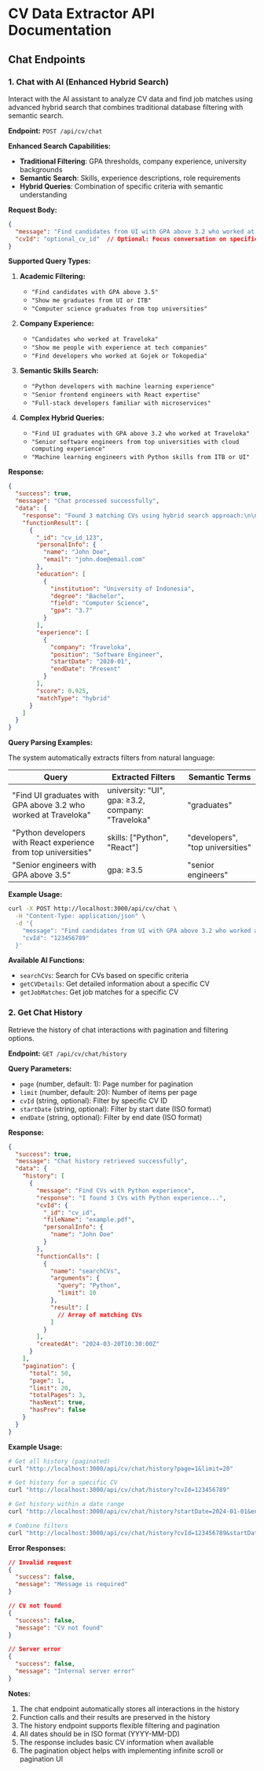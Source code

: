 # CV Data Extractor API Documentation

## Chat Endpoints

### 1. Chat with AI (Enhanced Hybrid Search)
Interact with the AI assistant to analyze CV data and find job matches using advanced hybrid search that combines traditional database filtering with semantic search.

**Endpoint:** `POST /api/cv/chat`

**Enhanced Search Capabilities:**
- **Traditional Filtering**: GPA thresholds, company experience, university backgrounds
- **Semantic Search**: Skills, experience descriptions, role requirements
- **Hybrid Queries**: Combination of specific criteria with semantic understanding

**Request Body:**
```json
{
  "message": "Find candidates from UI with GPA above 3.2 who worked at Traveloka",
  "cvId": "optional_cv_id"  // Optional: Focus conversation on specific CV
}
```

**Supported Query Types:**

1. **Academic Filtering:**
   - `"Find candidates with GPA above 3.5"`
   - `"Show me graduates from UI or ITB"`
   - `"Computer science graduates from top universities"`

2. **Company Experience:**
   - `"Candidates who worked at Traveloka"`
   - `"Show me people with experience at tech companies"`
   - `"Find developers who worked at Gojek or Tokopedia"`

3. **Semantic Skills Search:**
   - `"Python developers with machine learning experience"`
   - `"Senior frontend engineers with React expertise"`
   - `"Full-stack developers familiar with microservices"`

4. **Complex Hybrid Queries:**
   - `"Find UI graduates with GPA above 3.2 who worked at Traveloka"`
   - `"Senior software engineers from top universities with cloud computing experience"`
   - `"Machine learning engineers with Python skills from ITB or UI"`

**Response:**
```json
{
  "success": true,
  "message": "Chat processed successfully",
  "data": {
    "response": "Found 3 matching CVs using hybrid search approach:\n\n🎯 **John Doe** (Match: 92.5%)\n📧 john.doe@email.com\n💼 Current Role: Software Engineer at Traveloka\n🎓 Education: Bachelor in Computer Science from UI (GPA: 3.7)\n🔧 Key Skills: Python, React, Machine Learning\n⭐ Highlights:\n- 3 years experience at Traveloka\n- Published research in AI\n- Led 5-person development team\n📊 Experience: 4 years in software development",
    "functionResult": [
      {
        "_id": "cv_id_123",
        "personalInfo": {
          "name": "John Doe",
          "email": "john.doe@email.com"
        },
        "education": [
          {
            "institution": "University of Indonesia",
            "degree": "Bachelor",
            "field": "Computer Science",
            "gpa": "3.7"
          }
        ],
        "experience": [
          {
            "company": "Traveloka",
            "position": "Software Engineer",
            "startDate": "2020-01",
            "endDate": "Present"
          }
        ],
        "score": 0.925,
        "matchType": "hybrid"
      }
    ]
  }
}
```

**Query Parsing Examples:**

The system automatically extracts filters from natural language:

| Query | Extracted Filters | Semantic Terms |
|-------|-------------------|----------------|
| "Find UI graduates with GPA above 3.2 who worked at Traveloka" | university: "UI", gpa: ≥3.2, company: "Traveloka" | "graduates" |
| "Python developers with React experience from top universities" | skills: ["Python", "React"] | "developers", "top universities" |
| "Senior engineers with GPA above 3.5" | gpa: ≥3.5 | "senior engineers" |

**Example Usage:**
```bash
curl -X POST http://localhost:3000/api/cv/chat \
  -H "Content-Type: application/json" \
  -d '{
    "message": "Find candidates from UI with GPA above 3.2 who worked at Traveloka",
    "cvId": "123456789"
  }'
```

**Available AI Functions:**
- `searchCVs`: Search for CVs based on specific criteria
- `getCVDetails`: Get detailed information about a specific CV
- `getJobMatches`: Get job matches for a specific CV

### 2. Get Chat History
Retrieve the history of chat interactions with pagination and filtering options.

**Endpoint:** `GET /api/cv/chat/history`

**Query Parameters:**
- `page` (number, default: 1): Page number for pagination
- `limit` (number, default: 20): Number of items per page
- `cvId` (string, optional): Filter by specific CV ID
- `startDate` (string, optional): Filter by start date (ISO format)
- `endDate` (string, optional): Filter by end date (ISO format)

**Response:**
```json
{
  "success": true,
  "message": "Chat history retrieved successfully",
  "data": {
    "history": [
      {
        "message": "Find CVs with Python experience",
        "response": "I found 3 CVs with Python experience...",
        "cvId": {
          "_id": "cv_id",
          "fileName": "example.pdf",
          "personalInfo": {
            "name": "John Doe"
          }
        },
        "functionCalls": [
          {
            "name": "searchCVs",
            "arguments": {
              "query": "Python",
              "limit": 10
            },
            "result": [
              // Array of matching CVs
            ]
          }
        ],
        "createdAt": "2024-03-20T10:30:00Z"
      }
    ],
    "pagination": {
      "total": 50,
      "page": 1,
      "limit": 20,
      "totalPages": 3,
      "hasNext": true,
      "hasPrev": false
    }
  }
}
```

**Example Usage:**
```bash
# Get all history (paginated)
curl "http://localhost:3000/api/cv/chat/history?page=1&limit=20"

# Get history for a specific CV
curl "http://localhost:3000/api/cv/chat/history?cvId=123456789"

# Get history within a date range
curl "http://localhost:3000/api/cv/chat/history?startDate=2024-01-01&endDate=2024-03-20"

# Combine filters
curl "http://localhost:3000/api/cv/chat/history?cvId=123456789&startDate=2024-01-01&endDate=2024-03-20&page=1&limit=10"
```

**Error Responses:**
```json
// Invalid request
{
  "success": false,
  "message": "Message is required"
}

// CV not found
{
  "success": false,
  "message": "CV not found"
}

// Server error
{
  "success": false,
  "message": "Internal server error"
}
```

**Notes:**
1. The chat endpoint automatically stores all interactions in the history
2. Function calls and their results are preserved in the history
3. The history endpoint supports flexible filtering and pagination
4. All dates should be in ISO format (YYYY-MM-DD)
5. The response includes basic CV information when available
6. The pagination object helps with implementing infinite scroll or pagination UI 